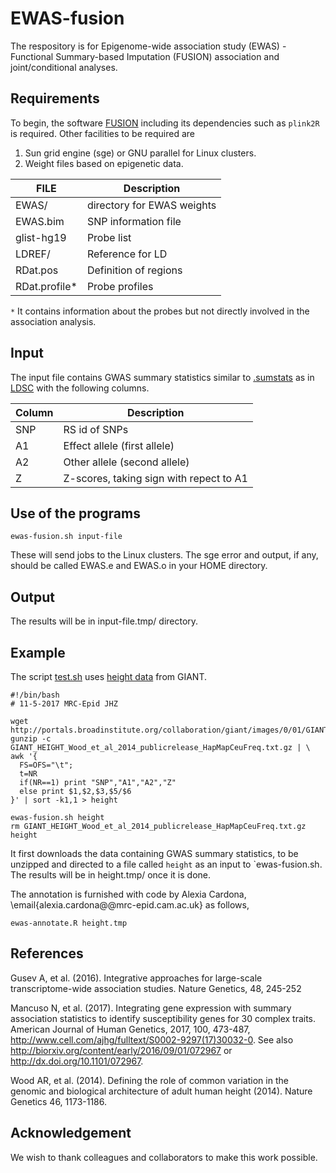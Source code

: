 # EWAS-fusion

The respository is for Epigenome-wide association study (EWAS) - Functional Summary-based Imputation (FUSION) association and joint/conditional analyses.

## Requirements

To begin, the software [FUSION](http://gusevlab.org/projects/fusion/) including its dependencies such as `plink2R` is required. Other facilities to be required are

1. Sun grid engine (sge) or GNU parallel for Linux clusters.
2. Weight files based on epigenetic data.

FILE | Description
-----|---------------------------
EWAS/ | directory for EWAS weights
EWAS.bim | SNP information file
glist-hg19 | Probe list
LDREF/ | Reference for LD
RDat.pos | Definition of regions
RDat.profile* | Probe profiles

`*` It contains information about the probes but not directly involved in the association analysis.

## Input

The input file contains GWAS summary statistics similar to [.sumstats](https://github.com/bulik/ldsc/wiki/Summary-Statistics-File-Format) as in [LDSC](https://github.com/bulik/ldsc) with the following columns.

   Column | Description
   ------|--------------  
   SNP | RS id of SNPs
   A1 | Effect allele (first allele)
   A2 | Other allele (second allele)
   Z | Z-scores, taking sign with repect to A1

## Use of the programs
```
ewas-fusion.sh input-file
```
These will send jobs to the Linux clusters. The sge error and output, if any, should be called EWAS.e and EWAS.o in your HOME directory.

## Output

The results will be in input-file.tmp/ directory.

## Example

The script [test.sh](test.sh) uses [height data](http://portals.broadinstitute.org/collaboration/giant/images/0/01/GIANT_HEIGHT_Wood_et_al_2014_publicrelease_HapMapCeuFreq.txt.gz) from GIANT.
```
#!/bin/bash
# 11-5-2017 MRC-Epid JHZ

wget http://portals.broadinstitute.org/collaboration/giant/images/0/01/GIANT_HEIGHT_Wood_et_al_2014_publicrelease_HapMapCeuFreq.txt.gz
gunzip -c GIANT_HEIGHT_Wood_et_al_2014_publicrelease_HapMapCeuFreq.txt.gz | \
awk '{
  FS=OFS="\t";
  t=NR
  if(NR==1) print "SNP","A1","A2","Z"
  else print $1,$2,$3,$5/$6
}' | sort -k1,1 > height

ewas-fusion.sh height
rm GIANT_HEIGHT_Wood_et_al_2014_publicrelease_HapMapCeuFreq.txt.gz height
```
It first downloads the data containing GWAS summary statistics, to be unzipped and directed to a file called `height` as an input to `ewas-fusion.sh. The results will be in height.tmp/ once it is done.

The annotation is furnished with code by Alexia Cardona, \email{alexia.cardona@@mrc-epid.cam.ac.uk} as follows,
```
ewas-annotate.R height.tmp
```

## References

Gusev A, et al. (2016). Integrative approaches for large-scale transcriptome-wide association studies. Nature Genetics, 48, 245-252

Mancuso N, et al. (2017). Integrating gene expression with summary association statistics to identify susceptibility genes for 30 complex traits. American Journal of Human Genetics, 2017, 100, 473-487, http://www.cell.com/ajhg/fulltext/S0002-9297(17)30032-0. See also http://biorxiv.org/content/early/2016/09/01/072967 or http://dx.doi.org/10.1101/072967.

Wood AR, et al. (2014). Defining the role of common variation in the genomic and biological architecture of adult human height (2014). Nature Genetics 46, 1173-1186.

## Acknowledgement

We wish to thank colleagues and collaborators to make this work possible.

